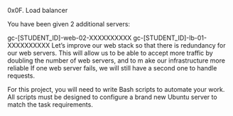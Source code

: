 0x0F. Load balancer


You have been given 2 additional servers:

gc-[STUDENT_ID]-web-02-XXXXXXXXXX
gc-[STUDENT_ID]-lb-01-XXXXXXXXXX
Let’s improve our web stack so that there is redundancy for our web servers.
This will allow us to be able to accept more traffic by doubling the number of web servers, and to m
ake our infrastructure more reliable If one web server fails, we will still have a second one to handle requests.

For this project, you will need to write Bash scripts to automate your work. 
All scripts must be designed to configure a brand new Ubuntu server to match the task requirements.
